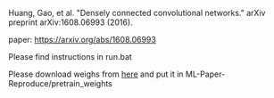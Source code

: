 Huang, Gao, et al. "Densely connected convolutional networks." arXiv preprint arXiv:1608.06993 (2016).

paper: https://arxiv.org/abs/1608.06993

Please find instructions in run.bat

Please download weighs from [here](https://drive.google.com/drive/folders/0B67xNMmgTciJUXpzSExlVGlSd1U?usp=sharing) and put it in ML-Paper-Reproduce/pretrain_weights
